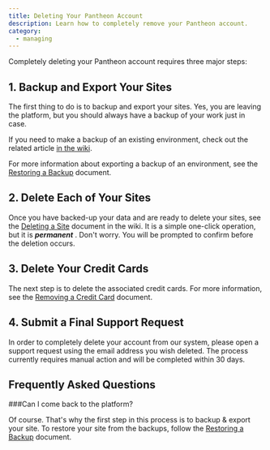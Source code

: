 ```yaml
---
title: Deleting Your Pantheon Account
description: Learn how to completely remove your Pantheon account.
category:
  - managing
---
```


Completely deleting your Pantheon account requires three major steps:

## 1. Backup and Export Your Sites

The first thing to do is to backup and export your sites. Yes, you are leaving the platform, but you should always have a backup of your work just in case.

If you need to make a backup of an existing environment, check out the related article [in the wiki](/docs/articles/sites/backups/backup-creation#creating-a-backup).

For more information about exporting a backup of an environment, see the [Restoring a Backup](/docs/articles/sites/backups/restoring-an-environment-from-a-backup#restoring-an-environment-from-a-backup) document.

## 2. Delete Each of Your Sites

Once you have backed-up your data and are ready to delete your sites, see the [Deleting a Site](/docs/articles/sites/deleting-a-site) document in the wiki. It is a simple one-click operation, but it is **_permanent_** . Don't worry. You will be prompted to confirm before the deletion occurs.

## 3. Delete Your Credit Cards

The next step is to delete the associated credit cards. For more information, see the [Removing a Credit Card](/docs/articles/sites/removing-a-credit-card#delete-your-card) document.

## 4. Submit a Final Support Request

In order to completely delete your account from our system, please open a support request using the email address you wish deleted. The process currently requires manual action and will be completed within 30 days.

## Frequently Asked Questions

###Can I come back to the platform?

Of course. That's why the first step in this process is to backup & export your site. To restore your site from the backups, follow the [Restoring a Backup](/docs/articles/sites/backups/restoring-an-environment-from-a-backup#restoring-an-environment-from-a-backup) document.
